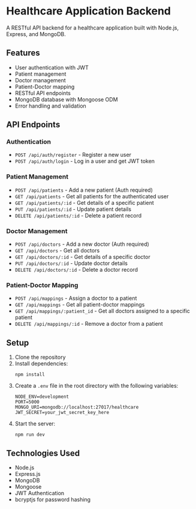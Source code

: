 # Healthcare Application Backend

A RESTful API backend for a healthcare application built with Node.js, Express, and MongoDB.

## Features

- User authentication with JWT
- Patient management
- Doctor management
- Patient-Doctor mapping
- RESTful API endpoints
- MongoDB database with Mongoose ODM
- Error handling and validation

## API Endpoints

### Authentication
- `POST /api/auth/register` - Register a new user
- `POST /api/auth/login` - Log in a user and get JWT token

### Patient Management
- `POST /api/patients` - Add a new patient (Auth required)
- `GET /api/patients` - Get all patients for the authenticated user
- `GET /api/patients/:id` - Get details of a specific patient
- `PUT /api/patients/:id` - Update patient details
- `DELETE /api/patients/:id` - Delete a patient record

### Doctor Management
- `POST /api/doctors` - Add a new doctor (Auth required)
- `GET /api/doctors` - Get all doctors
- `GET /api/doctors/:id` - Get details of a specific doctor
- `PUT /api/doctors/:id` - Update doctor details
- `DELETE /api/doctors/:id` - Delete a doctor record

### Patient-Doctor Mapping
- `POST /api/mappings` - Assign a doctor to a patient
- `GET /api/mappings` - Get all patient-doctor mappings
- `GET /api/mappings/:patient_id` - Get all doctors assigned to a specific patient
- `DELETE /api/mappings/:id` - Remove a doctor from a patient

## Setup

1. Clone the repository
2. Install dependencies:
   ```
   npm install
   ```
3. Create a `.env` file in the root directory with the following variables:
   ```
   NODE_ENV=development
   PORT=5000
   MONGO_URI=mongodb://localhost:27017/healthcare
   JWT_SECRET=your_jwt_secret_key_here
   ```
4. Start the server:
   ```
   npm run dev
   ```

## Technologies Used

- Node.js
- Express.js
- MongoDB
- Mongoose
- JWT Authentication
- bcryptjs for password hashing
